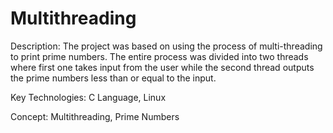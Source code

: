 # Multithreading
Description: The project was based on using the process of multi-threading to print prime numbers. The entire process was divided into two threads where first one takes input from the user while the second thread outputs the prime numbers less than or equal to the input.          

Key Technologies: C Language, Linux

Concept: Multithreading, Prime Numbers

